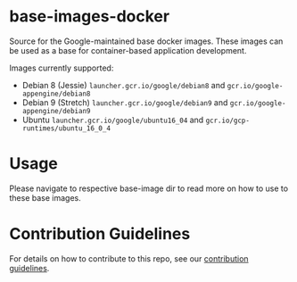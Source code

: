base-images-docker
===================
Source for the Google-maintained base docker images. These images can be used as a base for container-based application development.

Images currently supported:
* Debian 8 (Jessie) `launcher.gcr.io/google/debian8` and `gcr.io/google-appengine/debian8`
* Debian 9 (Stretch) `launcher.gcr.io/google/debian9` and `gcr.io/google-appengine/debian9`
* Ubuntu `launcher.gcr.io/google/ubuntu16_04` and `gcr.io/gcp-runtimes/ubuntu_16_0_4`

Usage
=======
Please navigate to respective base-image dir to read more on how to use to these
base images.

Contribution Guidelines
=========================
For details on how to contribute to this repo, see our [contribution
guidelines](CONTRIB.md).
